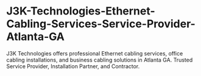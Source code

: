 # J3K-Technologies-Ethernet-Cabling-Services-Service-Provider-Atlanta-GA
J3K Technologies offers professional Ethernet cabling services, office cabling installations, and business cabling solutions in Atlanta GA. Trusted Service Provider, Installation Partner, and Contractor.
